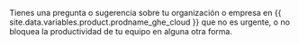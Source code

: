 Tienes una pregunta o sugerencia sobre tu organización o empresa en {{ site.data.variables.product.prodname_ghe_cloud }} que no es urgente, o no bloquea la productividad de tu equipo en alguna otra forma.